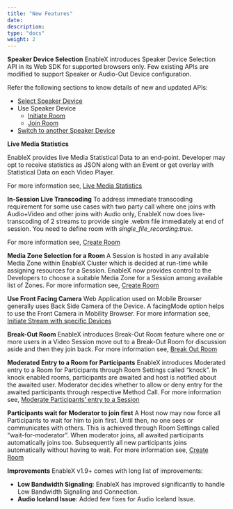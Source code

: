 ```yaml
---
title: "New Features"
date: 
description:
type: "docs"
weight: 2
---
```


**Speaker Device Selection**
EnableX introduces Speaker Device Selection API in its Web SDK for supported browsers only. Few existing APIs are modified to support Speaker or Audio-Out Device configuration.

Refer the following sections to know details of new and updated APIs:

- [Select Speaker Device](./get-media-devices.md)
- Use Speaker Device
    - [Initiate Room](./initiate-room.md)
    - [Join Room](./join-room.md)
- [Switch to another Speaker Device](./switch-speaker.md)

**Live Media Statistics**

EnableX provides live Media Statistical Data to an end-point. Developer may opt to receive statistics as JSON along with an Event or get overlay with Statistical Data on each Video Player.

For more information see, [Live Media Statistics](./live-media-statistics.md)

**In-Session Live Transcoding**
To address immediate transcoding requirement for some use cases with two party call where one joins with Audio+Video and other joins with Audio only, EnableX now does live-transcoding of 2 streams to provide single .webm file immediately at end of session. You need to define room with *single_file_recording:true*.

For more information see, [Create Room](./create-rooms.md)

**Media Zone Selection for a Room**
A Session is hosted in any available Media Zone within EnableX Cluster which is decided at run-time while assigning resources for a Session. EnableX now provides control to the Developers to choose a suitable Media Zone for a Session among available list of Zones.
For more information see, [Create Room](./create-rooms.md)

**Use Front Facing Camera**
Web Application used on Mobile Browser generally uses Back Side Camera of the Device. A facingMode option helps to use the Front Camera in Mobility Browser. 
For more information see, [Initiate Stream with specific Devices](./initiate-stream-with-specific-devices.md)

**Break-Out Room**
EnableX introduces Break-Out Room feature where one or more users in a Video Session move out to a Break-Out Room for discussion aside and then they join back.
For more information see, [Break Out Room](./break-out-room.md)

**Moderated Entry to a Room for Participants**
EnableX introduces Moderated entry to a Room for Participants through Room Settings called “knock”. In knock enabled rooms, participants are awaited and host is notified about the awaited user. Moderator decides whether to allow or deny entry for the awaited participants through respective Method Call.
For more information see, [Moderate Participants’ entry to a Session](./moderated-entry-room-participants.md)

**Participants wait for Moderator to join first**
A Host now may now force all Participants to wait for him to join first. Until then, no one sees or communicates with others. This is achieved through Room Settings called “wait-for-moderator”. When moderator joins, all awaited participants automatically joins too. Subsequently all new participants joins automatically without having to wait.
For more information see, [Create Room](./create-rooms.md)

**Improvements**
EnableX v1.9+ comes with long list of improvements:
- **Low Bandwidth Signaling**: EnableX has improved significantly to handle Low Bandwidth Signaling and Connection.
- **Audio Iceland Issue**: Added few fixes for Audio Iceland Issue.